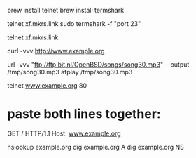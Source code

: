 brew install telnet
brew install termshark

telnet xf.mkrs.link
sudo termshark -f "port 23"


telnet xf.mkrs.link


curl -vvv http://www.example.org

url -vvv "ftp://ftp.bit.nl/OpenBSD/songs/song30.mp3" --output /tmp/song30.mp3
afplay /tmp/song30.mp3


telnet www.example.org 80
# paste both lines together:
GET / HTTP/1.1
Host: www.example.org


nslookup example.org
dig example.org A
dig example.org NS